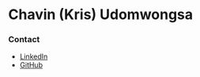 # Chavin (Kris) Udomwongsa

### Contact
- [LinkedIn](https://www.linkedin.com/in/chavin-kris-udomwongsa-21288a1b2)
- [GitHub](https://github.com/krisudom)


